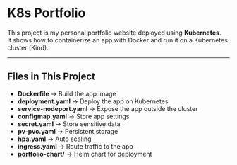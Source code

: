 # K8s Portfolio

This project is my personal portfolio website deployed using **Kubernetes**.  
It shows how to containerize an app with Docker and run it on a Kubernetes cluster (Kind).

---

## Files in This Project
- **Dockerfile** → Build the app image  
- **deployment.yaml** → Deploy the app on Kubernetes  
- **service-nodeport.yaml** → Expose the app outside the cluster  
- **configmap.yaml** → Store app settings  
- **secret.yaml** → Store sensitive data  
- **pv-pvc.yaml** → Persistent storage  
- **hpa.yaml** → Auto scaling  
- **ingress.yaml** → Route traffic to the app  
- **portfolio-chart/** → Helm chart for deployment  

